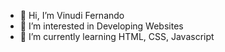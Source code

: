 - 👋 Hi, I’m Vinudi Fernando
- 👀 I’m interested in Developing Websites
- 🌱 I’m currently learning HTML, CSS, Javascript
